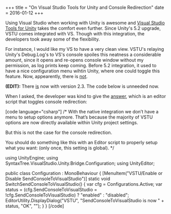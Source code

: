 +++
title = "On Visual Studio Tools for Unity and Console Redirection"
date = 2016-01-12
+++

Using Visual Studio when working with Unity is awesome and [Visual Studio Tools for Unity](https://visualstudiogallery.msdn.microsoft.com/8d26236e-4a64-4d64-8486-7df95156aba9) takes the comfort even further. Since Unity's 5.2 upgrade, VSTU comes integrated with VS. Though with this integration, the developers took away some of the flexibility.

For instance, I would like my VS to have a very clean view. VSTU's relaying Unity's Debug.Log's to VS's console spoiles this neatness a considerable amount, since it opens and re-opens console window without my permission, as log prints keep coming. Before 5.2 integration, it used to have a nice configuration menu wihtin Unity, where one could toggle this feature. Now, appearently, there is [not](https://www.reddit.com/r/Unity3D/comments/3qkq67/how_to_switch_off_unity_errors_in_visual_studio/).

**(EDIT):** There [is](http://unityvs.com/documentation/changelog/) now with version 2.3. The code below is unneeded now.

When I asked, the developer was kind to give the [answer](https://twitter.com/sailro/status/684132820533444608), which is an editor script that toggles console redirection:

\[code language="csharp"\] /\* With the native integration we don’t have a menu to setup options anymore. That’s because the majority of VSTU options are now directly available within Unity project settings.

But this is not the case for the console redirection.

You should do something like this with an Editor script to properly setup what you want: (only once, this setting is global). \*/

using UnityEngine; using SyntaxTree.VisualStudio.Unity.Bridge.Configuration; using UnityEditor;

public class Configuration : MonoBehaviour { \[MenuItem("VSTU/Enable or Disable SendConsoleToVisualStudio")\] static void SwitchSendConsoleToVisualStudio() { var cfg = Configurations.Active; var status = (cfg.SendConsoleToVisualStudio = !cfg.SendConsoleToVisualStudio) ? "enabled" : "disabled"; EditorUtility.DisplayDialog("VSTU", "SendConsoleToVisualStudio is now " + status, "OK", ""); } } \[/code\]
